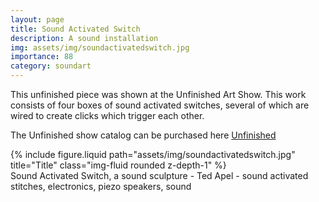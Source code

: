 ```yaml
---
layout: page
title: Sound Activated Switch
description: A sound installation
img: assets/img/soundactivatedswitch.jpg
importance: 88
category: soundart
---
```


This unfinished piece was shown at the Unfinished Art Show. This work consists of four boxes of sound activated switches, several of which are wired to create clicks which trigger each other.

The Unfinished show catalog can be purchased here [Unfinished](http://www.blurb.com/b/4127444-unfinished)

<div class="row">
    <div class="col-sm mt-3 mt-md-0">
        {% include figure.liquid path="assets/img/soundactivatedswitch.jpg" title="Title" class="img-fluid rounded z-depth-1" %}
    </div>
</div>
<div class="caption">
    Sound Activated Switch, a sound sculpture - Ted Apel - sound activated stitches, electronics, piezo speakers, sound

</div>
